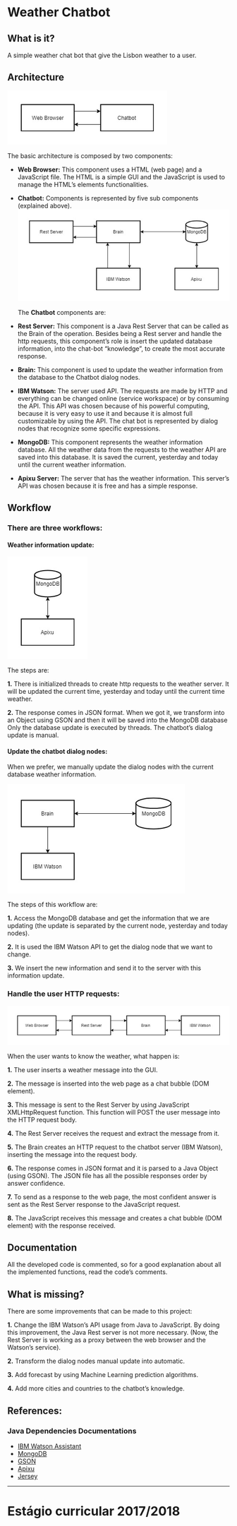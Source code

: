 # Weather Chatbot

## What is it?

A simple weather chat bot that give the Lisbon weather to a user.

## Architecture 

![image1](https://github.com/fmdiasfilho/estagio/blob/master/docs/images/1.jpg?raw=true)
 
The basic architecture is composed by two components:

-	**Web Browser:** This component uses a HTML (web page) and a JavaScript file. The HTML is a simple GUI and the JavaScript is used to manage the HTML’s elements functionalities.

-	**Chatbot:** Components is represented by five sub components (explained above).
 ![image2](https://github.com/fmdiasfilho/estagio/blob/master/docs/images/2.jpg?raw=true)

	The **Chatbot** components are:

-	**Rest Server:** This component is a Java Rest Server that can be called as the Brain of the operation. Besides being a Rest server and handle the http requests, this component’s role is insert the updated database information, into the chat-bot “knowledge”, to create the most accurate response.

- **Brain:** This component is used to update the weather information from the database to the Chatbot dialog nodes.

-	**IBM Watson:** The server used API. The requests are made by HTTP and everything can be changed online (service workspace) or by consuming the API. This API was chosen because of his powerful computing, because it is very easy to use it and because it is almost full customizable by using the API. The chat bot is represented by dialog nodes that recognize some specific expressions.

-	**MongoDB:** This component represents the weather information database. All the weather data from the requests to the weather API are saved into this database. It is saved the current, yesterday and today until the current weather information.

-	**Apixu Server:** The server that has the weather information. This server’s API was chosen because it is free and has a simple response.

## Workflow
### There are three workflows:
#### Weather information update:
![image3](https://github.com/fmdiasfilho/estagio/blob/master/docs/images/3.jpg?raw=true)

The steps are:

**1.**	There is initialized threads to create http requests to the weather server. It will be updated the current time, yesterday and today until the current time weather.

**2.**	The response comes in JSON format. When we got it, we transform into an Object using GSON and then it will be saved into the MongoDB database
Only the database update is executed by threads. The chatbot’s dialog update is manual.

#### Update the chatbot dialog nodes: 
When we prefer, we manually update the dialog nodes with the current database weather information. 

 ![image4](https://github.com/fmdiasfilho/estagio/blob/master/docs/images/4.jpg?raw=true)

The steps of this workflow are:

**1.**	Access the MongoDB database and get the information that we are updating (the update is separated by the current node, yesterday and today nodes).

**2.**	It is used the IBM Watson API to get the dialog node that we want to change.

**3.**	We insert the new information and send it to the server with this information update.

### Handle the user HTTP requests:
![image5](https://github.com/fmdiasfilho/estagio/blob/master/docs/images/5.jpg?raw=true)

When the user wants to know the weather, what happen is:

**1.**	The user inserts a weather message into the GUI.

**2.**	The message is inserted into the web page as a chat bubble (DOM element).

**3.**	This message is sent to the Rest Server by using JavaScript XMLHttpRequest function. This function will POST the user message into the HTTP request body.

**4.**	The Rest Server receives the request and extract the message from it.

**5.**	The Brain creates an HTTP request to the chatbot server (IBM Watson), inserting the message into the request body.

**6.**	The response comes in JSON format and it is parsed to a Java Object (using GSON). The JSON file has all the possible responses order by answer confidence.

**7.**	To send as a response to the web page, the most confident answer is sent as the Rest Server response to the JavaScript request.

**8.**	The JavaScript receives this message and creates a chat bubble (DOM element) with the response received.

## Documentation

All the developed code is commented, so for a good explanation about all the implemented functions, read the code’s comments.

## What is missing?

There are some improvements that can be made to this project:

**1.**	Change the IBM Watson’s API usage from Java to JavaScript. By doing this improvement, the Java Rest server is not more necessary. (Now, the Rest Server is working as a proxy between the web browser and the Watson’s service).

**2.**	Transform the dialog nodes manual update into automatic.

**3.**	Add forecast by using Machine Learning prediction algorithms.

**4.**	Add more cities and countries to the chatbot’s knowledge.

## References:

### Java Dependencies Documentations
- [IBM Watson Assistant](https://www.ibm.com/watson/developercloud/conversation/api/v1/java.html?java)
- [MongoDB](http://mongodb.github.io/mongo-java-driver/3.7/driver/getting-started/quick-start/)
- [GSON](https://github.com/google/gson/blob/master/UserGuide.md)
- [Apixu](https://www.apixu.com/api-explorer.aspx)
- [Jersey](https://jersey.github.io/documentation/latest/index.html)

---------
# Estágio curricular 2017/2018
